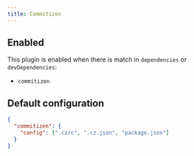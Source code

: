 ```yaml
---
title: Commitizen
---
```


## Enabled

This plugin is enabled when there is match in `dependencies` or
`devDependencies`:

- `commitizen`

## Default configuration

```json title="knip.json"
{
  "commitizen": {
    "config": [".czrc", ".cz.json", "package.json"]
  }
}
```
